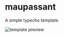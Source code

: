 maupassant
==========

A simple typecho template.

![template preview](https://cqplew.by3302.livefilestore.com/y2pa6KacbhZuppf2Z3SMVnFCHpaNBnLr3V7QPbAsUb0DHnUf-1zHGMaDRujFDKCU4LRSDMHeBHwyWwI6cGEOUmx7y3zdakn7mUjxJz3PeEMYBc/20140112-1%402x.png?psid=1 "Maupassant template preview")
